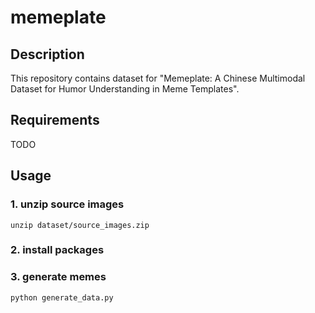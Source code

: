 # memeplate

## Description
This repository contains dataset for "Memeplate: A Chinese Multimodal Dataset for Humor Understanding in Meme Templates".

## Requirements
TODO

## Usage
### 1. unzip source images
`unzip dataset/source_images.zip`

### 2. install packages

### 3. generate memes
`python generate_data.py`